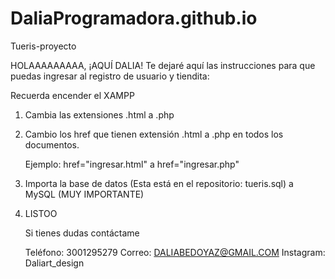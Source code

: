 # DaliaProgramadora.github.io
Tueris-proyecto

HOLAAAAAAAAA, ¡AQUÍ DALIA!
Te dejaré aquí las instrucciones para que puedas ingresar al registro de usuario y tiendita:

Recuerda encender el XAMPP

1. Cambia las extensiones .html a .php
2. Cambio los href que tienen extensión .html a .php en todos los documentos.
   
   Ejemplo: href="ingresar.html" a href="ingresar.php"
   
4. Importa la base de datos (Esta está en el repositorio: tueris.sql) a MySQL (MUY IMPORTANTE)
5. LISTOO

   Si tienes dudas contáctame
   
   Teléfono: 3001295279
   Correo: DALIABEDOYAZ@GMAIL.COM
   Instagram: Daliart_design
